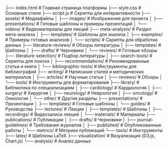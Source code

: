 ├── index.html               # Главная страница платформы
├── style.css                # Основные стили
├── script.js                # Скрипты для интерактивности
├── assets/                  # Медиафайлы
│   ├── images/              # Изображения для проекта
│   ├── presentations/       # Готовые шаблоны и примеры презентаций
│   └── videos/              # Видеоматериалы для лекций
├── meta-analysis/           # Раздел мета-анализа
│   ├── templates/           # Шаблоны для анализа
│   ├── examples/            # Примеры готовых анализов
│   └── scripts/             # Скрипты для обработки данных
├── literature-reviews/      # Обзоры литературы
│   ├── templates/           # Шаблоны
│   ├── drafts/              # Черновики
│   └── reviews/             # Готовые обзоры
├── literature-selection/    # Подбор литературы
│   ├── search-tools/        # Скрипты для поиска
│   ├── recommendations/     # Рекомендованные статьи и книги
│   └── bibliographic-tools/ # Инструменты для библиографий
├── writing/                 # Написание статей и методических материалов
│   ├── articles/            # Научные статьи
│   ├── reviews/             # Обзоры
│   └── tools/               # Инструменты для форматирования
├── library/                 # Библиотека по специализациям
│   ├── cardiology/          # Кардиология
│   ├── surgery/             # Хирургия
│   ├── neurology/           # Неврология
│   ├── oncology/            # Онкология
│   └── other/               # Другие разделы
├── presentations/           # Презентации
│   ├── templates/           # Готовые шаблоны
│   └── guides/              # Руководства
├── lectures/                # Лекции
│   ├── templates/           # Шаблоны
│   ├── recordings/          # Видеозаписи лекций
│   └── materials/           # Материалы
├── publications/            # Публикации
│   ├── drafts/              # Черновики
│   ├── journal-guidelines/  # Требования журналов
│   ├── published/           # Опубликованные работы
│   └── metrics/             # Метрики публикаций
└── tools/                   # Инструменты
    ├── latex/               # Шаблоны LaTeX
    ├── visualization/       # Визуализация (D3.js, Chart.js)
    └── analysis/            # Анализ данных
